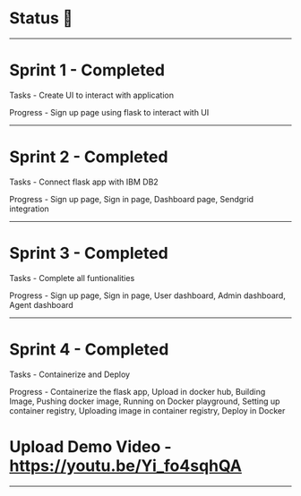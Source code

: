# Status 📝
<hr>

# Sprint 1 - Completed

  Tasks    - Create UI to interact with application
  
  Progress - Sign up page using flask to interact with UI
  
<hr>

# Sprint 2 - Completed

  Tasks    - Connect flask app with IBM DB2
  
  Progress - Sign up page, Sign in page, Dashboard page, Sendgrid integration

<hr>

# Sprint 3 - Completed

  Tasks    - Complete all funtionalities
  
  Progress - Sign up page, Sign in page, User dashboard, Admin dashboard, Agent dashboard
  
  <hr>
  
# Sprint 4 - Completed

  Tasks    - Containerize and Deploy
  
  Progress - Containerize the flask app, Upload in docker hub, Building Image, Pushing docker image, Running on Docker playground, Setting up container registry, Uploading image in container registry, Deploy in Docker


# Upload Demo Video - https://youtu.be/Yi_fo4sqhQA
<hr>
